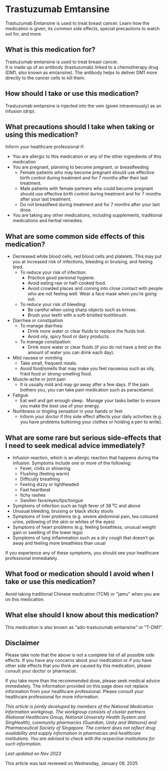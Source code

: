 # Trastuzumab Emtansine

Trastuzumab Emtansine is used to treat breast cancer. Learn how the medication is given, its common side effects, special precautions to watch out for, and more.

What is this medication for?
----------------------------

Trastuzumab emtansine is used to treat breast cancer.  
It is made up of an antibody (trastuzumab) linked to a chemotherapy drug (DM1, also known as emtansine). The antibody helps to deliver DM1 more directly to the cancer cells to kill them.

How should I take or use this medication?
-----------------------------------------

Trastuzumab emtansine is injected into the vein (given intravenously) as an infusion (drip).

What precautions should I take when taking or using this medication?
--------------------------------------------------------------------

Inform your healthcare professional if:

* You are allergic to this medication or any of the other ingredients of this medication
* You are pregnant, planning to become pregnant, or breastfeeding
  + Female patients who may become pregnant should use effective birth control during treatment and for 7 months after their last treatment.
  + Male patients with female partners who could become pregnant should use effective birth control during treatment and for 7 months after your last treatment.
  + Do not breastfeed during treatment and for 7 months after your last dose.
* You are taking any other medications, including supplements, traditional medications and herbal remedies.

What are some common side effects of this medication?
-----------------------------------------------------

* Decreased white blood cells, red blood cells and platelets. This may put you at increased risk of infections, bleeding or bruising, and feeling tired.
  + To reduce your risk of infection:
    - Practice good personal hygiene.
    - Avoid eating raw or half-cooked food.
    - Avoid crowded places and coming into close contact with people who are not feeling well. Wear a face mask when you’re going out.
  + To reduce your risk of bleeding:
    - Be careful when using sharp objects such as knives.
    - Brush your teeth with a soft-bristled toothbrush.
* Diarrhea or constipation
  + To manage diarrhea:
    - Drink more water or clear fluids to replace the fluids lost.
    - Avoid oily, spicy food or dairy products.
  + To manage constipation:
    - Drink more water or clear fluids (if you do not have a limit on the amount of water you can drink each day).
* Mild nausea or vomiting
  + Take small, frequent meals.
  + Avoid food/smells that may make you feel nauseous such as oily, fried food or strong-smelling food.
* Muscle-ache or joint pain
  + It is usually mild and may go away after a few days. If the pain bothers you, you can take pain medication such as paracetamol.
* Fatigue
  + Eat well and get enough sleep.  Manage your tasks better to ensure you make the best use of your energy.
* Numbness or tingling sensation in your hands or feet
  + Inform your doctor if this side effect affects your daily activities (e.g. you have problems buttoning your clothes or holding a pen to write).

What are some rare but serious side-effects that I need to seek medical advice immediately?
-------------------------------------------------------------------------------------------

* Infusion reaction, which is an allergic reaction that happens during the infusion. Symptoms include one or more of the following:
  + Fever, chills or shivering
  + Flushing (feeling warm)
  + Difficulty breathing
  + Feeling dizzy or lightheaded
  + Fast heartbeat
  + Itchy rashes
  + Swollen face/eyes/lips/tongue
* Symptoms of infection such as high fever of 38 ⁰C and above
* Unusual bleeding, bruising or black sticky stools
* Symptoms of liver problems (e.g. severe abdominal pain, tea coloured urine, yellowing of the skin or whites of the eyes)
* Symptoms of heart problems (e.g. feeling breathless, unusual weight gain or swelling of the lower legs)
* Symptoms of lung inflammation such as a dry cough that doesn’t go away and feeling more breathless than usual

If you experience any of these symptoms, you should see your healthcare professional immediately.

What food or medication should I avoid when I take or use this medication?
--------------------------------------------------------------------------

Avoid taking traditional Chinese medication (TCM) or "jamu" when you are on this medication.

What else should I know about this medication?
----------------------------------------------

This medication is also known as "ado-trastuzumab emtansine" or "T-DM1".

Disclaimer
----------

Please take note that the above is not a complete list of all possible side effects. If you have any concerns about your medication or if you have other side effects that you think are caused by this medication, please consult your doctor or pharmacist.

If you take more than the recommended dose, please seek medical advice immediately. The information provided on this page does not replace information from your healthcare professional. Please consult your healthcare professional for more information.

*This article is jointly developed by members of the National Medication Information workgroup. The workgroup consists of cluster partners (National Healthcare Group, National University Health System and SingHealth), community pharmacies (Guardian, Unity and Watsons) and Pharmaceutical Society of Singapore. The content does not reflect drug availability and supply information in pharmacies and healthcare institutions. You are advised to check with the respective institutions for such information.*

*Last updated on Nov 2023*

This article was last reviewed on
Wednesday, January 08, 2025